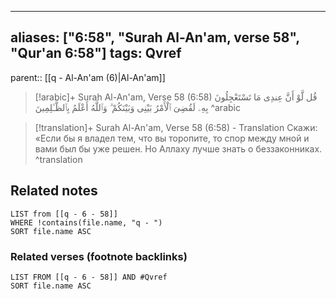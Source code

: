 
---
aliases: ["6:58", "Surah Al-An'am, verse 58", "Qur'an 6:58"]
tags: Qvref
---

parent:: [[q - Al-An'am (6)|Al-An'am]]

> [!arabic]+ Surah Al-An'am, Verse 58 (6:58)
> <span class="quran-arabic">قُل لَّوْ أَنَّ عِندِى مَا تَسْتَعْجِلُونَ بِهِۦ لَقُضِىَ ٱلْأَمْرُ بَيْنِى وَبَيْنَكُمْ ۗ وَٱللَّهُ أَعْلَمُ بِٱلظَّـٰلِمِينَ</span>
^arabic

> [!translation]+ Surah Al-An'am, Verse 58 (6:58) - Translation
> Скажи: «Если бы я владел тем, что вы торопите, то спор между мной и вами был бы уже решен. Но Аллаху лучше знать о беззаконниках.
^translation



## Related notes
```dataview
LIST from [[q - 6 - 58]]
WHERE !contains(file.name, "q - ")
SORT file.name ASC
```

### Related verses (footnote backlinks)
```dataview
LIST FROM [[q - 6 - 58]] AND #Qvref
SORT file.name ASC
```


